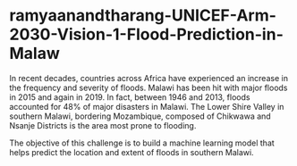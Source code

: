 # ramyaanandtharang-UNICEF-Arm-2030-Vision-1-Flood-Prediction-in-Malaw

In recent decades, countries across Africa have experienced an increase in the frequency and severity of floods.
Malawi has been hit with major floods in 2015 and again in 2019.
In fact, between 1946 and 2013, floods accounted for 48% of major disasters in Malawi. 
The Lower Shire Valley in southern Malawi, bordering Mozambique, 
composed of Chikwawa and Nsanje Districts is the area most prone to flooding.

The objective of this challenge is to build a machine learning model that helps predict the location and 
extent of floods in southern Malawi.
